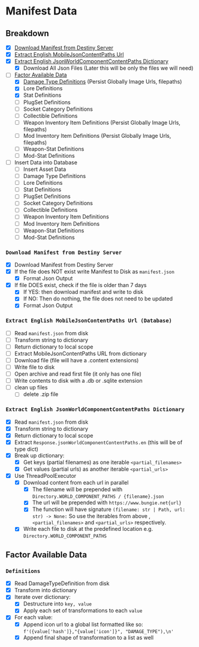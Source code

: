 # Manifest Data

## Breakdown

- [x] [Download Manifest from Destiny Server](#download-manifest-from-destiny-server)
- [x] [Extract English MobileJsonContentPaths Url](#extract-english-mobilejsoncontentpaths-url)
- [x] [Extract English JsonWorldComponentContentPaths Dictionary](#extract-english-jsonworldcomponentcontentpaths-dictionary)
    - [x] Download All Json Files (Later this will be only the files we will need)
- [ ] [Factor Available Data](#factor-available-data)
    - [x] [Damage Type Definitions](#definitions) (Persist Globally Image Urls, filepaths)
    - [x] Lore Definitions
    - [x] Stat Definitions
    - [ ] PlugSet Definitions
    - [ ] Socket Category Definitions
    - [ ] Collectible Definitions
    - [ ] Weapon Inventory Item Definitions (Persist Globally Image Urls, filepaths)
    - [ ] Mod Inventory Item Definitions (Persist Globally Image Urls, filepaths)
    - [ ] Weapon-Stat Definitions
    - [ ] Mod-Stat Definitions
- [ ] Insert Data into Database
    - [ ] Insert Asset Data
    - [ ] Damage Type Definitions
    - [ ] Lore Definitions
    - [ ] Stat Definitions
    - [ ] PlugSet Definitions
    - [ ] Socket Category Definitions
    - [ ] Collectible Definitions
    - [ ] Weapon Inventory Item Definitions
    - [ ] Mod Inventory Item Definitions
    - [ ] Weapon-Stat Definitions
    - [ ] Mod-Stat Definitions

### `Download Manifest from Destiny Server`

- [x] Download Manifest from Destiny Server
- [x] If the file does NOT exist write Manifest to Disk as `manifest.json`
    - [x] Format Json Output
- [x] If file DOES exist, check if the file is older than 7 days
    - [x] If YES: then download manifest and write to disk
    - [x] If NO: Then do nothing, the file does not need to be updated
    - [x] Format Json Output

### `Extract English MobileJsonContentPaths Url (Database)`

- [ ] Read `manifest.json` from disk
- [ ] Transform string to dictionary
- [ ] Return dictionary to local scope
- [ ] Extract MobileJsonContentPaths URL from dictionary
- [ ] Download file (file will have a .content extensions)
- [ ] Write file to disk
- [ ] Open archive and read first file (it only has one file)
- [ ] Write contents to disk with a .db or .sqlite extension
- [ ] clean up files
    - [ ] delete .zip file

### `Extract English JsonWorldComponentContentPaths Dictionary`

- [x] Read `manifest.json` from disk
- [x] Transform string to dictionary
- [x] Return dictionary to local scope
- [x] Extract `Response.jsonWorldComponentContentPaths.en` (this will be of type dict)
- [x] Break up dictionary:
    - [x] Get keys (partial filenames) as one iterable `<partial_filenames>`
    - [x] Get values (partial urls) as another iterable `<partial_urls>`
- [x] Use ThreadPoolExecutor
    - [x] Download content from each url in parallel
        - [x] The filename will be prepended with `Directory.WORLD_COMPONENT_PATHS / {filename}.json`
        - [x] The url will be prepended with `https://www.bungie.net{url}`
        - [x] The function will have signature `(filename: str | Path, url: str) -> None:` So use the iterables from
          above , `<partial_filenames>` and `<partial_urls>` respectively.
    - [x] Write each file to disk at the predefined location e.g. `Directory.WORLD_COMPONENT_PATHS`

## Factor Available Data

### `Definitions`

- [x] Read DamageTypeDefinition from disk
- [x] Transform into dictionary
- [x] Iterate over dictionary:
    - [x] Destructure into `key, value`
    - [x] Apply each set of transformations to each `value`
- [x] For each value:
    - [x] Append icon url to a global list formatted like so: `f'({value['hash']},"{value['icon']}", "DAMAGE_TYPE"),\n'`
    - [x] Append final shape of transformation to a list as well